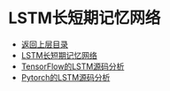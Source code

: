 # LSTM长短期记忆网络

* [返回上层目录](../recurrent-neural-network.md)
* [LSTM长短期记忆网络](long-short-term-memory-networks/long-short-term-memory-networks.md)
* [TensorFlow的LSTM源码分析](lstm-in-tensorflow/lstm-in-tensorflow.md)
* [Pytorch的LSTM源码分析](lstm-in-pytorch/lstm-in-pytorch.md)


